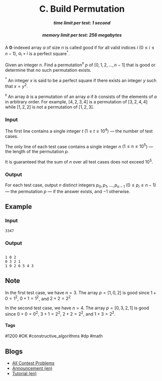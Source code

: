 <h1 style='text-align: center;'> C. Build Permutation</h1>

<h5 style='text-align: center;'>time limit per test: 1 second</h5>
<h5 style='text-align: center;'>memory limit per test: 256 megabytes</h5>

A $\mathbf{0}$-indexed array $a$ of size $n$ is called good if for all valid indices $i$ ($0 \le i \le n-1$), $a_i + i$ is a perfect square$^\dagger$.

Given an integer $n$. Find a permutation$^\ddagger$ $p$ of $[0,1,2,\ldots,n-1]$ that is good or determine that no such permutation exists.

$^\dagger$ An integer $x$ is said to be a perfect square if there exists an integer $y$ such that $x = y^2$.

$^\ddagger$ An array $b$ is a permutation of an array $a$ if $b$ consists of the elements of $a$ in arbitrary order. For example, $[4,2,3,4]$ is a permutation of $[3,2,4,4]$ while $[1,2,2]$ is not a permutation of $[1,2,3]$.

### Input

The first line contains a single integer $t$ ($1 \le t \le 10^4$) — the number of test cases.

The only line of each test case contains a single integer $n$ ($1 \le n \le 10^5$) — the length of the permutation $p$.

It is guaranteed that the sum of $n$ over all test cases does not exceed $10^5$.

### Output

For each test case, output $n$ distinct integers $p_0, p_1, \dots, p_{n-1}$ ($0 \le p_i \le n-1$) — the permutation $p$ — if the answer exists, and $-1$ otherwise.

## Example

### Input


```text
3347
```
### Output

```text

1 0 2 
0 3 2 1 
1 0 2 6 5 4 3 

```
## Note

In the first test case, we have $n=3$. The array $p = [1, 0, 2]$ is good since $1 + 0 = 1^2$, $0 + 1 = 1^2$, and $2 + 2 = 2^2$

In the second test case, we have $n=4$. The array $p = [0, 3, 2, 1]$ is good since $0 + 0 = 0^2$, $3 + 1 = 2^2$, $2+2 = 2^2$, and $1+3 = 2^2$.



#### Tags 

#1200 #OK #constructive_algorithms #dp #math 

## Blogs
- [All Contest Problems](../Codeforces_Round_812_(Div._2).md)
- [Announcement (en)](../blogs/Announcement_(en).md)
- [Tutorial (en)](../blogs/Tutorial_(en).md)
